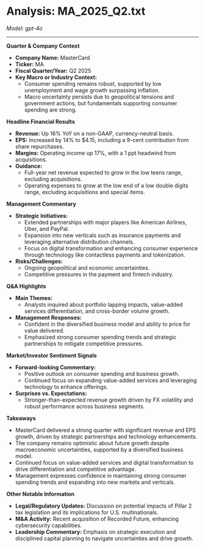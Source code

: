 # Analysis: MA_2025_Q2.txt

*Model: gpt-4o*

---

**Quarter & Company Context**

- **Company Name:** MasterCard
- **Ticker:** MA
- **Fiscal Quarter/Year:** Q2 2025
- **Key Macro or Industry Context:**
  - Consumer spending remains robust, supported by low unemployment and wage growth surpassing inflation.
  - Macro uncertainty persists due to geopolitical tensions and government actions, but fundamentals supporting consumer spending are strong.

**Headline Financial Results**

- **Revenue:** Up 16% YoY on a non-GAAP, currency-neutral basis.
- **EPS:** Increased by 14% to $4.15, including a 9-cent contribution from share repurchases.
- **Margins:** Operating income up 17%, with a 1 ppt headwind from acquisitions.
- **Guidance:**
  - Full-year net revenue expected to grow in the low teens range, excluding acquisitions.
  - Operating expenses to grow at the low end of a low double digits range, excluding acquisitions and special items.

**Management Commentary**

- **Strategic Initiatives:**
  - Extended partnerships with major players like American Airlines, Uber, and PayPal.
  - Expansion into new verticals such as insurance payments and leveraging alternative distribution channels.
  - Focus on digital transformation and enhancing consumer experience through technology like contactless payments and tokenization.
- **Risks/Challenges:**
  - Ongoing geopolitical and economic uncertainties.
  - Competitive pressures in the payment and fintech industry.

**Q&A Highlights**

- **Main Themes:**
  - Analysts inquired about portfolio lapping impacts, value-added services differentiation, and cross-border volume growth.
- **Management Responses:**
  - Confident in the diversified business model and ability to price for value delivered.
  - Emphasized strong consumer spending trends and strategic partnerships to mitigate competitive pressures.

**Market/Investor Sentiment Signals**

- **Forward-looking Commentary:**
  - Positive outlook on consumer spending and business growth.
  - Continued focus on expanding value-added services and leveraging technology to enhance offerings.
- **Surprises vs. Expectations:**
  - Stronger-than-expected revenue growth driven by FX volatility and robust performance across business segments.

**Takeaways**

- MasterCard delivered a strong quarter with significant revenue and EPS growth, driven by strategic partnerships and technology enhancements.
- The company remains optimistic about future growth despite macroeconomic uncertainties, supported by a diversified business model.
- Continued focus on value-added services and digital transformation to drive differentiation and competitive advantage.
- Management expresses confidence in maintaining strong consumer spending trends and expanding into new markets and verticals.

**Other Notable Information**

- **Legal/Regulatory Updates:** Discussion on potential impacts of Pillar 2 tax legislation and its implications for U.S. multinationals.
- **M&A Activity:** Recent acquisition of Recorded Future, enhancing cybersecurity capabilities.
- **Leadership Commentary:** Emphasis on strategic execution and disciplined capital planning to navigate uncertainties and drive growth.